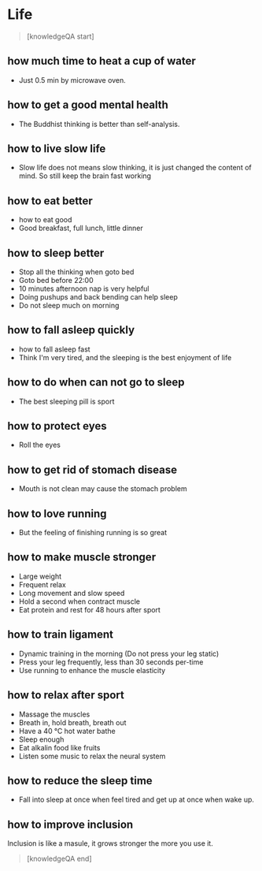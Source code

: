 # Life


> [knowledgeQA start]

## how much time to heat a cup of water
* Just 0.5 min by microwave oven.

## how to get a good mental health
* The Buddhist thinking is better than self-analysis.

## how to live slow life
* Slow life does not means slow thinking, it is just changed the content of mind. So still keep the brain fast working

## how to eat better
* how to eat good
* Good breakfast, full lunch, little dinner

## how to sleep better
* Stop all the thinking when goto bed
* Goto bed before 22:00
* 10 minutes afternoon nap is very helpful
* Doing pushups and back bending can help sleep
* Do not sleep much on morning

## how to fall asleep quickly
* how to fall asleep fast
* Think I'm very tired, and the sleeping is the best enjoyment of life

## how to do when can not go to sleep
* The best sleeping pill is sport

## how to protect eyes
* Roll the eyes

## how to get rid of stomach disease
* Mouth is not clean may cause the stomach problem

## how to love running
* But the feeling of finishing running is so great

## how to make muscle stronger
* Large weight
* Frequent relax
* Long movement and slow speed
* Hold a second when contract muscle
* Eat protein and rest for 48 hours after sport

## how to train ligament
* Dynamic training in the morning (Do not press your leg static)
* Press your leg frequently, less than 30 seconds per-time
* Use running to enhance the muscle elasticity

## how to relax after sport
* Massage the muscles
* Breath in, hold breath, breath out
* Have a 40 °C hot water bathe
* Sleep enough
* Eat alkalin food like fruits
* Listen some music to relax the neural system

## how to reduce the sleep time
* Fall into sleep at once when feel tired and get up at once when wake up.

## how to improve inclusion
Inclusion is like a masule, it grows stronger the more you use it.

> [knowledgeQA end]
